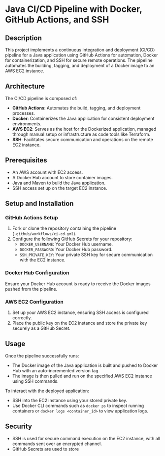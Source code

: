 # Java CI/CD Pipeline with Docker, GitHub Actions, and SSH

## Description
This project implements a continuous integration and deployment (CI/CD) pipeline for a Java application using GitHub Actions for automation, Docker for containerization, and SSH for secure remote operations. The pipeline automates the building, tagging, and deployment of a Docker image to an AWS EC2 instance.

## Architecture
The CI/CD pipeline is composed of:

- **GitHub Actions**: Automates the build, tagging, and deployment processes.
- **Docker**: Containerizes the Java application for consistent deployment environments.
- **AWS EC2**: Serves as the host for the Dockerized application, managed through manual setup or infrastructure as code tools like Terraform.
- **SSH**: Facilitates secure communication and operations on the remote EC2 instance.

## Prerequisites
- An AWS account with EC2 access.
- A Docker Hub account to store container images.
- Java and Maven to build the Java application.
- SSH access set up on the target EC2 instance.

## Setup and Installation

### GitHub Actions Setup
1. Fork or clone the repository containing the pipeline (`.github/workflows/ci-cd.yml`).
2. Configure the following GitHub Secrets for your repository:
   - `DOCKER_USERNAME`: Your Docker Hub username.
   - `DOCKER_PASSWORD`: Your Docker Hub password.
   - `SSH_PRIVATE_KEY`: Your private SSH key for secure communication with the EC2 instance.

### Docker Hub Configuration
Ensure your Docker Hub account is ready to receive the Docker images pushed from the pipeline.

### AWS EC2 Configuration
1. Set up your AWS EC2 instance, ensuring SSH access is configured correctly.
2. Place the public key on the EC2 instance and store the private key securely as a GitHub Secret.

## Usage
Once the pipeline successfully runs:
- The Docker image of the Java application is built and pushed to Docker Hub with an auto-incremented version tag.
- The image is then pulled and run on the specified AWS EC2 instance using SSH commands.

To interact with the deployed application:
- SSH into the EC2 instance using your stored private key.
- Use Docker CLI commands such as `docker ps` to inspect running containers or `docker logs <container_id>` to view application logs.

## Security
- SSH is used for secure command execution on the EC2 instance, with all commands sent over an encrypted channel.
- GitHub Secrets are used to store
